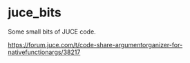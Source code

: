 # juce_bits
Some small bits of JUCE code.

https://forum.juce.com/t/code-share-argumentorganizer-for-nativefunctionargs/38217
